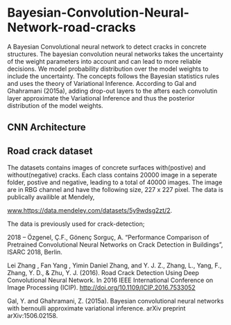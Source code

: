 # Bayesian-Convolution-Neural-Network-road-cracks
A Bayesian Convolutional neural network to detect cracks in concrete structures. The bayesian convolution neural networks takes the uncertainty of the weight parameters into account and can lead to more reliable decisions. We model probability distribution over the model weights to include the uncertainty. The concepts follows the Bayesian statistics rules and uses the theory of Variational Inference. According to Gal and Ghahramani (2015a), adding drop-out layers to the afters each convolutin layer approximate the Variational Inference and thus the posterior distribution of the model weights. 

## CNN Architecture


## Road crack dataset
The datasets contains images of concrete surfaces with(postive) and without(negative) cracks. Each class contains 20000 image in a seperate folder, postive and negative, leading to a total of
40000 images. The image are in RBG channel and have the following size, 227 x 227 pixel. The data is publically availible at Mendely, 

www.https://data.mendeley.com/datasets/5y9wdsg2zt/2. 

The data is previously used for crack-detection;

2018 – Özgenel, Ç.F., Gönenç Sorguç, A. “Performance Comparison of Pretrained Convolutional Neural Networks on Crack Detection in Buildings”, ISARC 2018, Berlin. 


Lei Zhang , Fan Yang , Yimin Daniel Zhang, and Y. J. Z., Zhang, L., Yang, F., Zhang, Y. D., & Zhu, Y. J. (2016). Road Crack Detection Using Deep Convolutional Neural Network. In 2016 IEEE International Conference on Image Processing (ICIP). http://doi.org/10.1109/ICIP.2016.7533052

Gal, Y. and Ghahramani, Z. (2015a). Bayesian convolutional neural networks with bernoulli approximate variational inference. arXiv preprint arXiv:1506.02158.

